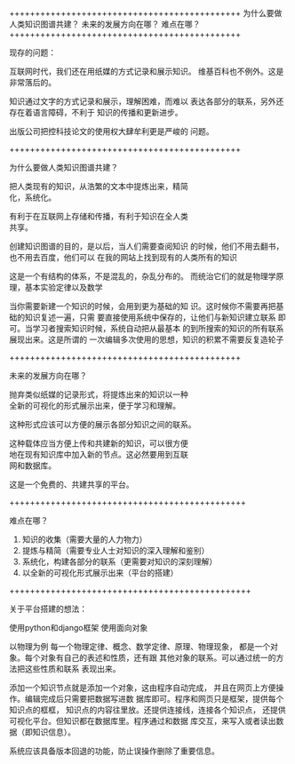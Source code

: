 +++++++++++++++++++++++++++++++++++++++++++++
为什么要做人类知识图谱共建？
未来的发展方向在哪？
难点在哪？
+++++++++++++++++++++++++++++++++++++++++++++

现存的问题：

互联网时代，我们还在用纸媒的方式记录和展示知识。
维基百科也不例外。这是非常落后的。

知识通过文字的方式记录和展示，理解困难，而难以
表达各部分的联系，另外还存在着语言障碍，不利于
知识的传播和更新进步。

出版公司把控科技论文的使用权大肆牟利更是严峻的
问题。

+++++++++++++++++++++++++++++++++++++++++++++     



为什么要做人类知识图谱共建？  

把人类现有的知识，从浩繁的文本中提炼出来，精简  
化，系统化。

有利于在互联网上存储和传播，有利于知识在全人类  
共享。

创建知识图谱的目的，是以后，当人们需要查阅知识
的时候，他们不用去翻书，也不用去百度，他们可以
在我的网站上找到现有的人类所有的知识

这是一个有结构的体系，不是混乱的，杂乱分布的。
而统治它们的就是物理学原理，基本实验定律以及数学

当你需要新建一个知识的时候，会用到更为基础的知
识。这时候你不需要再把基础的知识复述一遍，只需
要直接使用系统中保存的，让他们与新知识建立联系
即可。当学习者搜索知识时候，系统自动把从最基本
的到所搜索的知识的所有联系展现出来。这是所谓的
一次编辑多次使用的思想，知识的积累不需要反复造轮子


+++++++++++++++++++++++++++++++++++++++++++++     

未来的发展方向在哪？  

抛弃类似纸媒的记录形式，将提炼出来的知识以一种  
全新的可视化的形式展示出来，便于学习和理解。

这种形式应该可以方便的展示各部分知识之间的联系。  

这种载体应当方便上传和共建新的知识，可以很方便  
地在现有知识库中加入新的节点。这必然要用到互联  
网和数据库。

这是一个免费的、共建共享的平台。  

++++++++++++++++++++++++++++++++++++++++++++++  

难点在哪？  
1. 知识的收集（需要大量的人力物力）  
2. 提炼与精简（需要专业人士对知识的深入理解和鉴别）  
3. 系统化，构建各部分的联系（更需要对知识的深刻理解）  
4. 以全新的可视化形式展示出来（平台的搭建）  

+++++++++++++++++++++++++++++++++++++++++++++++

关于平台搭建的想法：

使用python和django框架
使用面向对象

以物理为例
每一个物理定律、概念、数学定律、原理、物理现象，
都是一个对象。每个对象有自己的表述和性质，还有跟
其他对象的联系。可以通过统一的方法把这些性质和联系
表现出来。

添加一个知识节点就是添加一个对象，这由程序自动完成，
并且在网页上方便操作。编辑完成后只需要把数据写进数
据库即可。程序和网页只是框架，提供每个知识点的框框，
知识点的内容往里放。还提供连接线，连接各个知识点，
还提供可视化平台。但知识都在数据库里。程序通过和数据
库交互，来写入或者读出数据（即知识信息）。

系统应该具备版本回退的功能，防止误操作删除了重要信息。
